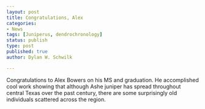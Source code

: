 ```yaml
---
layout: post
title: Congratulations, Alex
categories:
- News
tags: [Juniperus, dendrochronology]
status: publish
type: post
published: true
author: Dylan W. Schwilk

---
```


Congratulations to Alex Bowers on his MS and graduation. He accomplished cool work showing that although Ashe juniper has spread throughout central Texas over the past century, there are some surprisingly old individuals scattered across the region.
